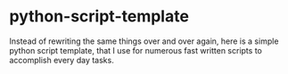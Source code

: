 # python-script-template

Instead of rewriting the same things over and over again, here is a simple python script template, that I use for numerous fast written scripts to accomplish every day tasks.

